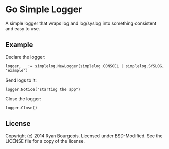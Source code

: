Go Simple Logger
================
A simple logger that wraps log and log/syslog into something consistent and
easy to use.

Example
-------
Declare the logger:

    logger, _ := simplelog.NewLogger(simplelog.CONSOEL | simplelog.SYSLOG, "example")

Send logs to it:

    logger.Notice("starting the app")

Close the logger:

    logger.Close()

License
-------
Copyright (c) 2014 Ryan Bourgeois. Licensed under BSD-Modified. See the LICENSE
file for a copy of the license.
